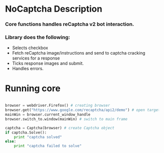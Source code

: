 # NoCaptcha Description
### Core functions handles reCaptcha v2 bot interaction. 
### Library does the following:

 * Selects checkbox 
 * Fetch reCaptcha image/instructions and send to captcha cracking services for a response
 * Ticks response images and submit.
 * Handles errors.



# Running core
```python

browser = webdriver.Firefox() # creating browser
browser.get("https://www.google.com/recaptcha/api2/demo") # open target page
mainWin = browser.current_window_handle 
browser.switch_to.window(mainWin) # switch to main frame

captcha = Captcha(browser) # create Captcha object
if captcha.Solve():
    print "captcha solved"
else:
    print "captcha failed to solve"

```
